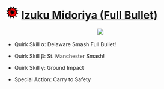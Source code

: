 # ![Image](/icons/strike.png) [Izuku Midoriya (Full Bullet)](https://ultrarumble.com/character/1#Variant-1)
<p align="center">
    <img src="https://ultrarumble.com/assets/Character/Ch001/GUI/Variation/T_ui_Ch001_Variation_101.png" /><br/>
</p>

- Quirk Skill α: Delaware Smash Full Bullet!

- Quirk Skill β: St. Manchester Smash!

- Quirk Skill γ: Ground Impact

- Special Action: Carry to Safety